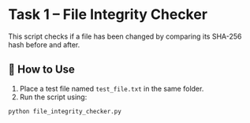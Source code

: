 # Task 1 – File Integrity Checker

This script checks if a file has been changed by comparing its SHA-256 hash before and after.

## 📌 How to Use
1. Place a test file named `test_file.txt` in the same folder.
2. Run the script using:
```bash
python file_integrity_checker.py
